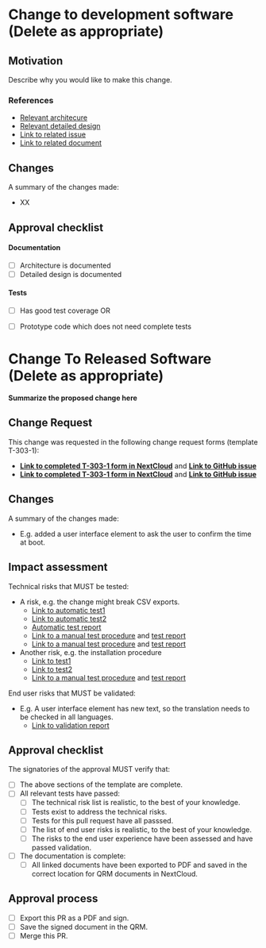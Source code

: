 # Change to development software (Delete as appropriate)

## Motivation
Describe why you would like to make this change.

### References
- [Relevant architecure]()
- [Relevant detailed design]()
- [Link to related issue]()
- [Link to related document]()

## Changes
A summary of the changes made:

- XX

## Approval checklist
#### Documentation
  - [ ] Architecture is documented
  - [ ] Detailed design is documented
#### Tests
  - [ ] Has good test coverage OR
  - [ ] Prototype code which does not need complete tests


# Change To Released Software (Delete as appropriate)

**Summarize the proposed change here**

## Change Request
This change was requested in the following change request forms (template T-303-1):

- [**Link to completed T-303-1 form in NextCloud**]() and [**Link to GitHub issue**]()
- [**Link to completed T-303-1 form in NextCloud**]() and [**Link to GitHub issue**]()

## Changes
A summary of the changes made:

- E.g. added a user interface element to ask the user to confirm the time at boot.

## Impact assessment
Technical risks that MUST be tested:

- A risk, e.g. the change might break CSV exports.
  - [Link to automatic test1]()
  - [Link to automatic test2]()
  - [Automatic test report]()
  - [Link to a manual test procedure]() and [test report]()
  - [Link to a manual test procedure]() and [test report]()
- Another risk, e.g. the installation procedure
  - [Link to test1]()
  - [Link to test2]()
  - [Link to a manual test procedure]() and [test report]()

End user risks that MUST be validated:

- E.g. A user interface element has new text, so the translation needs to be checked in all languages.
  - [Link to validation report]()


## Approval checklist
The signatories of the approval MUST verify that:
- [ ] The above sections of the template are complete.
- [ ] All relevant tests have passed:
  - [ ] The technical risk list is realistic, to the best of your knowledge.
  - [ ] Tests exist to address the technical risks.
  - [ ] Tests for this pull request have all passsed.
  - [ ] The list of end user risks is realistic, to the best of your knowledge.
  - [ ] The risks to the end user experience have been assessed and have passed validation.
- [ ] The documentation is complete:
  - [ ] All linked documents have been exported to PDF and saved in the correct location for QRM documents in NextCloud.

## Approval process
- [ ] Export this PR as a PDF and sign.
- [ ] Save the signed document in the QRM.
- [ ] Merge this PR.
